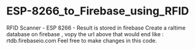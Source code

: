 # ESP-8266_to_Firebase_using_RFID
RFID Scanner - ESP 8266 - Result is stored in firebase
Create a raltime database on firebase , vopy the url above that would end like : rtdb.firebaseio.com
Feel free to make changes in this code.

